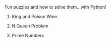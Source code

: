 Fun puzzles and how to solve them.. with Python!

1) King and Poison Wine

2) N Queen Problem

3) Prime Numbers
